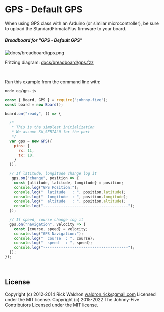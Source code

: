 <!--remove-start-->

# GPS - Default GPS

<!--remove-end-->


When using GPS class with an Arduino (or similar microcontroller), be sure to upload the StandardFirmataPlus firmware to your board.





##### Breadboard for "GPS - Default GPS"



![docs/breadboard/gps.png](breadboard/gps.png)<br>

Fritzing diagram: [docs/breadboard/gps.fzz](breadboard/gps.fzz)

&nbsp;




Run this example from the command line with:
```bash
node eg/gps.js
```


```javascript
const { Board, GPS } = require("johnny-five");
const board = new Board();

board.on("ready", () => {

  /*
   * This is the simplest initialization
   * We assume SW_SERIAL0 for the port
   */
  var gps = new GPS({
    pins: {
      rx: 11,
      tx: 10,
    }
  });

  // If latitude, longitude change log it
   gps.on("change", position => {
    const {altitude, latitude, longitude} = position;
    console.log("GPS Position:");
    console.log("  latitude   : ", position.latitude);
    console.log("  longitude  : ", position.longitude);
    console.log("  altitude   : ", position.altitude);
    console.log("--------------------------------------");
  });

  // If speed, course change log it
  gps.on("navigation", velocity => {
    const {course, speed} = velocity;
    console.log("GPS Navigation:");
    console.log("  course  : ", course);
    console.log("  speed   : ", speed);
    console.log("--------------------------------------");
  });
});

```








&nbsp;

<!--remove-start-->

## License
Copyright (c) 2012-2014 Rick Waldron <waldron.rick@gmail.com>
Licensed under the MIT license.
Copyright (c) 2015-2022 The Johnny-Five Contributors
Licensed under the MIT license.

<!--remove-end-->
